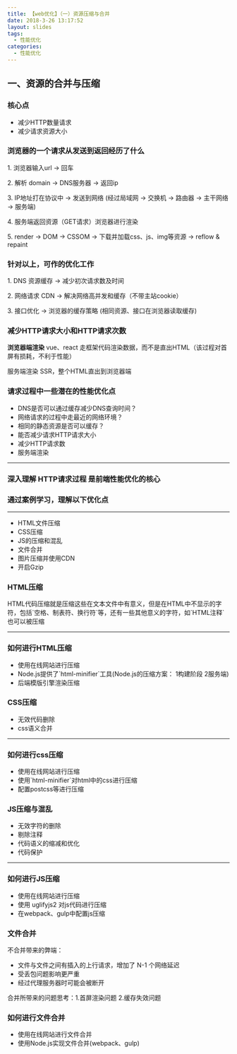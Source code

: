 ```yaml
---
title: 【web优化】（一）资源压缩与合并
date: 2018-3-26 13:17:52
layout: slides
tags: 
  - 性能优化
categories: 
  - 性能优化
---
```


<section>
	<h2>一、资源的合并与压缩</h2>
	<h3>核心点</h3>
	<ul>
		<li>减少HTTP数量请求</li>
		<li>减少请求资源大小</li>
	</ul>
</section>

<section>
	<h3>浏览器的一个请求从发送到返回经历了什么</h3>
	<p class="fragment">1. 浏览器输入url -> 回车</p>
	<p class="fragment">2. 解析 domain -> DNS服务器 -> 返回ip</p>
	<p class="fragment">3. IP地址打在协议中 -> 发送到网络 (经过局域网 -> 交换机 -> 路由器 -> 主干网络 -> 服务端)</p>
	<p class="fragment">4. 服务端返回资源（GET请求）浏览器进行渲染</p>
	<p class="fragment">5. render -> DOM -> CSSOM -> 下载并加载css、js、img等资源 -> reflow & repaint</p>
</section>

<section>
	<h3>针对以上，可作的优化工作</h3>
	<p class="fragment">1. DNS 资源缓存 -> 减少初次请求数及时间</p>
	<p class="fragment">2. 网络请求 CDN -> 解决网络高并发和缓存（不带主站cookie）</p>
	<p class="fragment">3. 接口优化 -> 浏览器的缓存策略 (相同资源、接口在浏览器读取缓存)</p>
</section>

<section>
	<h3>减少HTTP请求大小和HTTP请求次数</h3>
	<p><b>浏览器端渲染</b> vue、react 走框架代码渲染数据，而不是直出HTML（该过程对首屏有损耗，不利于性能）</p>
	<p class="fragment">服务端渲染 SSR，整个HTML直出到浏览器端</p>
</section>

<section>
	<h3>请求过程中一些潜在的性能优化点</h3>
	<ul>
		<li class="fragment">DNS是否可以通过缓存减少DNS查询时间？</li>
		<li class="fragment">网络请求的过程中走最近的网络环境？</li>
		<li class="fragment">相同的静态资源是否可以缓存？</li>
		<li class="fragment">能否减少请求HTTP请求大小</li>
		<li class="fragment">减少HTTP请求数</li>
		<li class="fragment">服务端渲染</li>
	</ul>
	<hr>
	<h3 class="fragment">深入理解 HTTP请求过程 是前端性能优化的核心</h3>
</section>

<section>
	<h3>通过案例学习，理解以下优化点</h3>
	<hr>
	<ul>
		<li>HTML文件压缩</li>
		<li>CSS压缩</li>
		<li>JS的压缩和混乱</li>
		<li>文件合并</li>
		<li>图片压缩并使用CDN</li>
		<li>开启Gzip</li>
	</ul>
</section>

<section>
	<h3>HTML压缩</h3>
	<p style="text-align: left">HTML代码压缩就是压缩这些在文本文件中有意义，但是在HTML中不显示的字符，包括`空格、制表符、换行符`等，还有一些其他意义的字符，如`HTML注释`也可以被压缩</p>
	<hr>
	<h3>如何进行HTML压缩</h3>
	<ul>
		<li>使用在线网站进行压缩</li>
		<li>Node.js提供了`html-minifier`工具(Node.js的压缩方案： 1构建阶段 2服务端)</li>
		<li>后端模版引擎渲染压缩</li>
	</ul>
</section>

<section>
	<h3>CSS压缩</h3>
	<ul>
		<li>无效代码删除</li>
		<li>css语义合并</li>
	</ul>
	<hr>
	<h3>如何进行css压缩</h3>
	<ul>
		<li>使用在线网站进行压缩</li>
		<li>使用`html-minifier`对html中的css进行压缩</li>
		<li>配置postcss等进行压缩</li>
	</ul>
</section>

<section>
	<h3>JS压缩与混乱</h3>
	<ul>
		<li>无效字符的删除</li>
		<li>剔除注释</li>
		<li>代码语义的缩减和优化</li>
		<li>代码保护</li>
	</ul>
	<hr>
	<h3>如何进行JS压缩</h3>
	<ul>
		<li>使用在线网站进行压缩</li>
		<li>使用 uglifyjs2 对js代码进行压缩</li>
		<li>在webpack、gulp中配置js压缩</li>
	</ul>
</section>

<section>
	<h3>文件合并</h3>	
	<p>不合并带来的弊端：</p>
	<ul>
		<li>文件与文件之间有插入的上行请求，增加了 N-1 个网络延迟</li>
		<li>受丢包问题影响更严重</li>
		<li>经过代理服务器时可能会被断开</li>
	</ul>
	<p>合并所带来的问题思考：1.首屏渲染问题  2.缓存失效问题</p>
</section>

<section>
	<h3>如何进行文件合并</h3>
	<ul>
		<li>使用在线网站进行文件合并</li>
		<li>使用Node.js实现文件合并(webpack、gulp)</li>
	</ul>
</section>